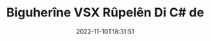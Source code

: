 ---
############################# Static ############################
layout: "auto-gen-merger"
date: 2022-11-10T18:31:51
draft: false
otherformats: mht mhtml odp ods odt one otp ott pdf pps ppsx ppt pptx rtf tex vdx

############################# Head ############################
head_title: "Biguherîne û biguherîne VSX Rûpelên di C# de"
head_description: "Bi karanîna API-ya yekkirina belgeyan, di nav pelek VSX de di nav pelek C# de du rûpelan biguhezînin û biguhezînin."

############################# Header ############################
title: "Biguherîne VSX Rûpelên Di C# de"
description: "Rûpelên VSX bi çend rêzikên koda .NET biguherînin."
bg_image: "https://cms.admin.containerize.com/templates/aspose/App_Themes/V3/images/bg/header1.png"
bg_overlay: false
button:
    enable: true
    icon: "fas fa-arrow-down"
    label: "Daxistina Doza Belaş"
    link: "https://downloads.groupdocs.com/merger/net"

############################# SubMenu ############################
submenu:
    enable: true

    left:
        img_alt: "GroupDocs.Merger for .NET"
        image: "https://cms.admin.containerize.com/templates/groupdocs/images/product-logos/90x90-noborder/groupdocs-merger-net.png"
        product: "GroupDocs.Merger"
        platform: ".NET"

    middle:
        button:

            # button loop
            - link: "https://apireference.groupdocs.com/merger/net"
              text: "Çavkanî API"

            # button loop
            - link: "https://github.com/groupdocs-merger"
              text: "Nimûneyên Kodê"

            # button loop
            - link: "https://products.groupdocs.app/merger/family"
              text: "Demos Bijî"

            # button loop
            - link: "https://purchase.groupdocs.com/pricing/merger/net"
              text: "Pricing"

    right:
        link_download: "https://downloads.groupdocs.com/merger"
        link_learn: "https://docs.groupdocs.com/merger/net"
        link_buy: "https://purchase.groupdocs.com"

############################# About ############################
about:
    enable: true
    title: "Derbarê GroupDocs.Merger for .NET API"
    content: |
        [GroupDocs.Merger for .NET](/ku/merger/net/) çareseriyek hêsan pêşkêşî dike ku bi ewlehî di navbera cûrbecûr formên belgeyan de wekî PDF, Microsoft Office (Word, Excel, PowerPoint veqete) , OneNote), OpenDocument, HTML, wêne û gelekên din di nav sepanên .NET de. Bi lê zêdekirina tenê çend rêzikên kodê, çend operasyonên belgeyê yên wekî veguheztin, rakirin, zivirandin, guheztin, derxistin an guheztina arastekirina rûpelan di nav belgeyan de pêk bînin. Belgeyên ku API-ya yekbûyî di heman demê de pêşdîtina rûpelên belgeyê wekî wêneyek jî piştgirî dike da ku struktur, formatkirin û naverokê li ser rûpelê analîz bike.
        
        GroupDocs.Merger API ji bo çareseriyên pargîdanî vebijarkek rast e ku hewceyê taybetmendiyên guheztina rûpelê pelê ye. Van API-an li ser hemî pergalên xebitandinê û platformên sereke, tevî .NET Framework, .NET Standard, .NET Core, Mono, baş têne piştgirî kirin.

############################# Steps ############################
steps:
    enable: true
    title_left: "Di .NET de VSX Rûpelên Pelan biguherînin"
    content_left: |
        [GroupDocs.Merger for .NET](/ku/merger/net/) ji pêşdebirên C# re hêsan dike ku bi pêkanîna çend gavên hêsan rûpelan di nav pelek VSX de biguhezînin. .
        
        * **MoveOptions** bidin destpêkirin da ku hejmarên rûpelê ji bo danûstandinê diyar bikin.
        * Mînaka nû ya **Merger** biafirînin û rêça belgeya çavkaniyê wekî pîvanek çêker derbas bikin.
        * Gazî **SwapPages** bikin û hêmanên **SwapOptions** derbas bikin.
        * Gazî **Save** bikin û riya pelê diyar bikin da ku belgeya encam tomar bike.

    title_right: "Pêdiviyên Sîstemê"
    content_right: |
        GroupDocs.Merger for .NET API li ser hemî platform û pergalên xebitandinê yên sereke têne piştgirî kirin. Berî ku hûn koda jêrîn bicîh bikin, ji kerema xwe pê ewle bibin ku we şertên jêrîn li ser pergala we hatine saz kirin.

        * Pergalên Xebatê: Microsoft Windows, Linux, MacOS
        * Jîngehên Pêşketinê: Visual Studio, Xamarin, MonoDevelop
        * Çarçoveyên: .NET Framework, .NET Standard, .NET Core, Mono
        * Guhertoya herî dawî ya GroupDocs.Merger for .NET ji [NuGet](https://www.nuget.org/packages/groupdocs.merger) dakêşîne
         
    code: |
     {{% merger/additional-styles %}}
     {{< merger/code-merger title="Meriv çawa rûpelên pelê yên VSX bi karanîna koda nimûneya C# veguhezîne">}}

        ```csharp    
        // Rûpelên pelan ên VSX bi karanîna GroupDocs.Merger API-ê biguherînin
        int pageNumber1 = 6;
        int pageNumber2 = 1;

        // Dersa SwapOptions bidin destpêkirin da ku hejmarên rûpelê ji bo guheztinê diyar bikin
        SwapOptions swapOptions = new SwapOptions(pageNumber2, pageNumber1);

        // Bi belgeya têketina VSX Yekbûnek yekser
        using (Merger merger = new Merger("input.vsx"))
          {
            // Gazî rêbaza SwapPages bikin û tiştê SwapOptions jê re derbas bikin
            merger.SwapPages(swapOptions);
    
            // Gazî rêbaza Save bikin û riya pelê ya xwestî derbas bikin da ku belgeya derketinê hilînin
            merger.Save("output.vsx");
          }
        ```
     {{< /merger/code-merger >}}

############################# Demos ############################
demos:
    enable: true
    title: "Demokên Zindî - Biguherîne VSX Rûpelên Serhêl"
    content: |
       Bi serdana malpera [GroupDocs.Merger Live Demos](https://products.groupdocs.app/splitter/swap-pages/vsx) niha rûpelên pelê yên VSX biguherînin.
       Demoya zindî xwedî feydeyên jêrîn e.
        
############################# About Formats ############################
about_formats:
    enable: true

############################# More Formats ############################
more_formats:
    enable: true
    title: "Rûpelên Formên Pelên Din Biguherînin"
    content: |
        .NET belgeyên API-ê ji bo formatên pelan û wêneyan yek dibin û vediqetînin. Li gorî ku li jêr hatî destnîşan kirin hin formatên pelê yên populer biguhezînin.

############################# Back to top ###############################
back_to_top:
    enable: true
---